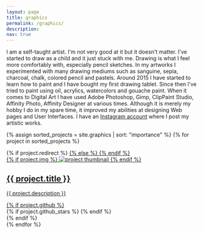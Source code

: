 ```yaml
---
layout: page
title: graphics
permalink: /graphics/
description: 
nav: true
---
```


I am a self-taught artist. I'm not very good at it but it doesn't matter. I've started to draw as a child and it just stuck with me. Drawing is what I feel more comfortably with, especially pencil sketches. In my artworks I experimented with many drawing mediums such as sanguine, sepia, charcoal, chalk, colored pencil and pastels. Around 2015 I have started to learn how to paint and I have bought my first drawing tablet. Since then I've tried to paint using oil, acrylics, watercolors and gouache paint. When it comes to Digital Art I have used Adobe Photoshop, Gimp, ClipPaint Studio, Affinity Photo, Affinity Designer at various times. Although it is merely my hobby I do in my spare time, it improved my abilities at designing Web pages and User Interfaces. I have an [Instagram account][instagram] where I post my artistic works.

[instagram]: https://www.instagram.com/hirohideyoshi/


<div class="projects grid">

  {% assign sorted_projects = site.graphics | sort: "importance" %}
  {% for project in sorted_projects %}
  <div class="grid-item">
    {% if project.redirect %}
    <a href="{{ project.redirect }}" target="_blank">
    {% else %}
    <a href="{{ project.url | relative_url }}">
    {% endif %}
      <div class="card hoverable">
        {% if project.img %}
        <img src="{{ project.img | relative_url }}" alt="project thumbnail">
        {% endif %}
        <div class="card-body">
          <h2 class="card-title text-lowercase">{{ project.title }}</h2>
          <p class="card-text">{{ project.description }}</p>
          <div class="row ml-1 mr-1 p-0">
            {% if project.github %}
            <div class="github-icon">
              <div class="icon" data-toggle="tooltip" title="Code Repository">
                <a href="{{ project.github }}" target="_blank"><i class="fab fa-github gh-icon"></i></a>
              </div>
              {% if project.github_stars %}
              <span class="stars" data-toggle="tooltip" title="GitHub Stars">
                <i class="fas fa-star"></i>
                <span id="{{ project.github_stars }}-stars"></span>
              </span>
              {% endif %}
            </div>
            {% endif %}
          </div>
        </div>
      </div>
    </a>
  </div>
{% endfor %}

</div>
